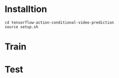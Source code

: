 # Installtion
```
cd tensorflow-action-conditional-video-prediction
source setup.sh
```

# Train

# Test
